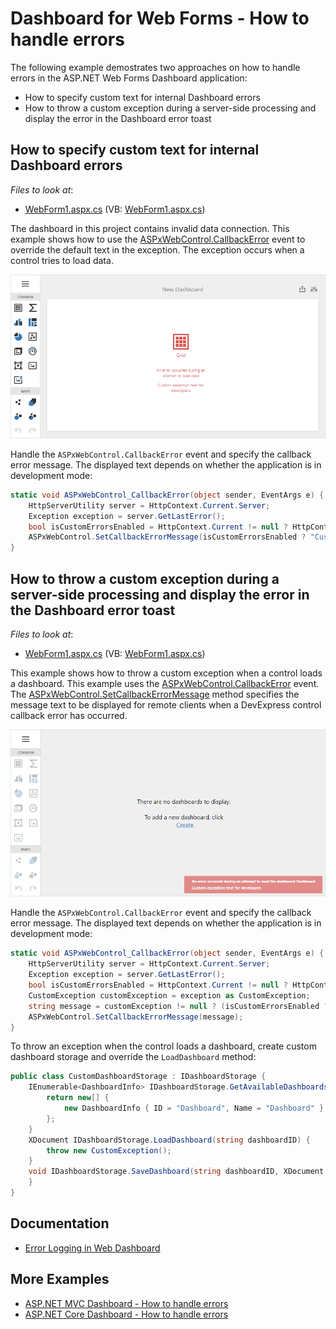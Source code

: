 # Dashboard for Web Forms - How to handle errors

The following example demostrates two approaches on how to handle errors in the ASP.NET Web Forms Dashboard application:

- How to specify custom text for internal Dashboard errors
- How to throw a custom exception during a server-side processing and display the error in the Dashboard error toast

## How to specify custom text for internal Dashboard errors

<!-- default file list -->
*Files to look at*:
* [WebForm1.aspx.cs](./CS/WebFormsCustomTextForInternalDashboardErrors/WebForm1.aspx.cs) (VB: [WebForm1.aspx.cs](./VB/WebFormsCustomTextForInternalDashboardErrors/WebForm1.aspx.vb))
<!-- default file list end -->

The dashboard in this project contains invalid data connection. This example shows how to use the [ASPxWebControl.CallbackError](https://docs.devexpress.com/AspNet/DevExpress.Web.ASPxWebControl.CallbackError) event to override the default text in the exception. The exception occurs when a control tries to load data.

![](image/web-custom-text-for-internal-dashboard-errors.png)

Handle the `ASPxWebControl.CallbackError` event and specify the callback error message. The displayed text depends on whether the application is in development mode:

```cs
static void ASPxWebControl_CallbackError(object sender, EventArgs e) {
	HttpServerUtility server = HttpContext.Current.Server;
	Exception exception = server.GetLastError();  
	bool isCustomErrorsEnabled = HttpContext.Current != null ? HttpContext.Current.IsCustomErrorEnabled : true;
	ASPxWebControl.SetCallbackErrorMessage(isCustomErrorsEnabled ? "Custom exception text for end users" : "Custom exception text for developers");
}
```

## How to throw a custom exception during a server-side processing and display the error in the Dashboard error toast

<!-- default file list -->
*Files to look at*:
* [WebForm1.aspx.cs](./CS/WebFormsThrowCustomExceptionDashboardErrorToast/WebForm1.aspx.cs) (VB: [WebForm1.aspx.cs](./VB/WebFormsThrowCustomExceptionDashboardErrorToast/WebForm1.aspx.vb))
<!-- default file list end -->

This example shows how to throw a custom exception when a control loads a dashboard. This example uses the [ASPxWebControl.CallbackError](https://docs.devexpress.com/AspNet/DevExpress.Web.ASPxWebControl.CallbackError) event. The [ASPxWebControl.SetCallbackErrorMessage](https://docs.devexpress.com/AspNet/DevExpress.Web.ASPxWebControl.SetCallbackErrorMessage(System.String)) method specifies the message text to be displayed for remote clients when a DevExpress control callback error has occurred.

![](image/web-throw-custom-exception-dashboard-toast.png)

Handle the `ASPxWebControl.CallbackError` event and specify the callback error message. The displayed text depends on whether the application is in development mode:

```cs
static void ASPxWebControl_CallbackError(object sender, EventArgs e) {
	HttpServerUtility server = HttpContext.Current.Server;
	Exception exception = server.GetLastError();
	bool isCustomErrorsEnabled = HttpContext.Current != null ? HttpContext.Current.IsCustomErrorEnabled : true;
	CustomException customException = exception as CustomException;
	string message = customException != null ? (isCustomErrorsEnabled ? CustomException.SafeMessage : CustomException.UnsafeMessage) : "";
	ASPxWebControl.SetCallbackErrorMessage(message);
}
```

To throw an exception when the control loads a dashboard, create custom dashboard storage and override the `LoadDashboard` method:

```cs
public class CustomDashboardStorage : IDashboardStorage {
	IEnumerable<DashboardInfo> IDashboardStorage.GetAvailableDashboardsInfo() {
		return new[] {
			new DashboardInfo { ID = "Dashboard", Name = "Dashboard" }
		};
	}
	XDocument IDashboardStorage.LoadDashboard(string dashboardID) {
		throw new CustomException();
	}
	void IDashboardStorage.SaveDashboard(string dashboardID, XDocument dashboard) {
	}
}
```

## Documentation

- [Error Logging in Web Dashboard](https://docs.devexpress.com/Dashboard/400015/web-dashboard/error-logging)

## More Examples

- [ASP.NET MVC Dashboard - How to handle errors](https://github.com/DevExpress-Examples/asp-net-mvc-dashboard-change-default-error-text-onException)
- [ASP.NET Core Dashboard - How to handle errors](https://github.com/DevExpress-Examples/asp-net-core-dashboard-change-default-error-text-exception-filter)

